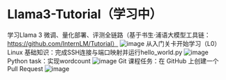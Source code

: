 # Llama3-Tutorial（学习中）
 学习Llama 3 微调、量化部署、评测全链路（基于书生·浦语大模型工具链：https://github.com/InternLM/Tutorial）
 ![image](https://github.com/user-attachments/assets/aa7807ce-6241-4d32-b3ae-927dd3447a40)
从入门关卡开始学习（L0）
Linux 基础知识：完成SSH连接与端口映射并运行hello_world.py
![image](https://github.com/user-attachments/assets/dfe31bde-f5cb-4043-932f-444d5815e719)
Python task：实现wordcount
![image](https://github.com/user-attachments/assets/0dafa810-0b32-4171-a88e-a6b7bcbcc9aa)
Git 课程任务：在 GitHub 上创建一个 Pull Request
![image](https://github.com/user-attachments/assets/38c4c571-9532-4ee9-8a86-e73e8906d396)
